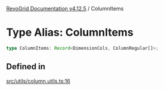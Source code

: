 [RevoGrid Documentation v4.12.5](README.md) / ColumnItems

# Type Alias: ColumnItems

```ts
type ColumnItems: Record<DimensionCols, ColumnRegular[]>;
```

## Defined in

[src/utils/column.utils.ts:16](https://github.com/revolist/revogrid/blob/c0c7fff7e44e26499aba20df7b49da7b6c71eb68/src/utils/column.utils.ts#L16)
